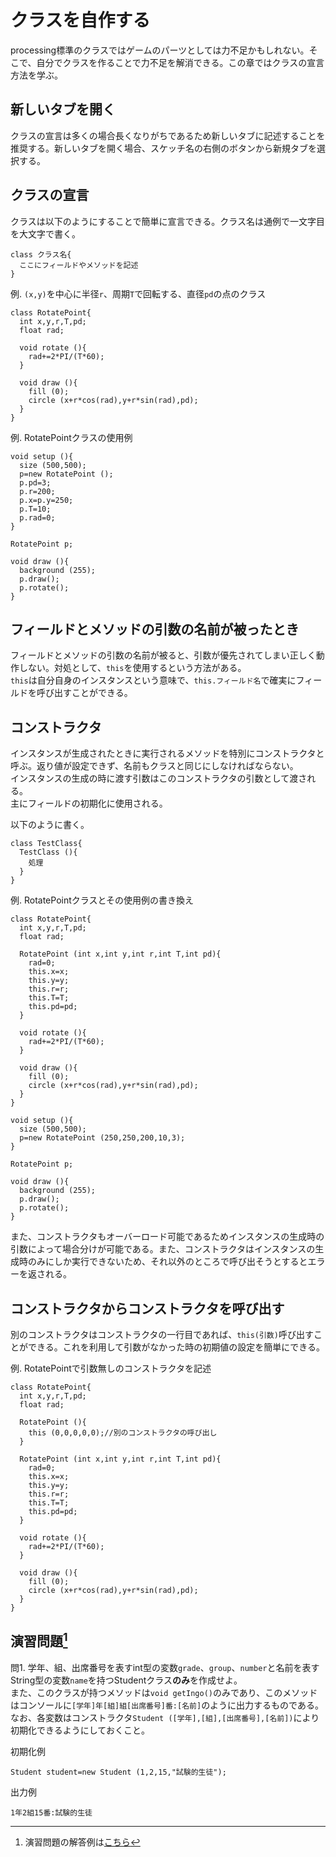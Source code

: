 # クラスを自作する
processing標準のクラスではゲームのパーツとしては力不足かもしれない。そこで、自分でクラスを作ることで力不足を解消できる。この章ではクラスの宣言方法を学ぶ。

## 新しいタブを開く
クラスの宣言は多くの場合長くなりがちであるため新しいタブに記述することを推奨する。新しいタブを開く場合、スケッチ名の右側のボタンから新規タブを選択する。

## クラスの宣言
クラスは以下のようにすることで簡単に宣言できる。クラス名は通例で一文字目を大文字で書く。
```
class クラス名{
  ここにフィールドやメソッドを記述
}
```

例. `(x,y)`を中心に半径`r`、周期`T`で回転する、直径`pd`の点のクラス
```
class RotatePoint{
  int x,y,r,T,pd;
  float rad;
  
  void rotate (){
    rad+=2*PI/(T*60);
  }
  
  void draw (){
    fill (0);
    circle (x+r*cos(rad),y+r*sin(rad),pd);
  }
}
```
例. RotatePointクラスの使用例
```
void setup (){
  size (500,500);
  p=new RotatePoint ();
  p.pd=3;
  p.r=200;
  p.x=p.y=250;
  p.T=10;
  p.rad=0;
}

RotatePoint p;

void draw (){
  background (255);
  p.draw();
  p.rotate();
}
```

## フィールドとメソッドの引数の名前が被ったとき
フィールドとメソッドの引数の名前が被ると、引数が優先されてしまい正しく動作しない。対処として、`this`を使用するという方法がある。  
`this`は自分自身のインスタンスという意味で、`this.フィールド名`で確実にフィールドを呼び出すことができる。

## コンストラクタ
インスタンスが生成されたときに実行されるメソッドを特別にコンストラクタと呼ぶ。返り値が設定できず、名前もクラスと同じにしなければならない。  
インスタンスの生成の時に渡す引数はこのコンストラクタの引数として渡される。  
主にフィールドの初期化に使用される。

以下のように書く。
```
class TestClass{
  TestClass (){
    処理
  }
}
```
例. RotatePointクラスとその使用例の書き換え
```
class RotatePoint{
  int x,y,r,T,pd;
  float rad;
  
  RotatePoint (int x,int y,int r,int T,int pd){
    rad=0;
    this.x=x;
    this.y=y;
    this.r=r;
    this.T=T;
    this.pd=pd;
  }
  
  void rotate (){
    rad+=2*PI/(T*60);
  }
  
  void draw (){
    fill (0);
    circle (x+r*cos(rad),y+r*sin(rad),pd);
  }
}
```
```
void setup (){
  size (500,500);
  p=new RotatePoint (250,250,200,10,3);
}

RotatePoint p;

void draw (){
  background (255);
  p.draw();
  p.rotate();
}
```

また、コンストラクタもオーバーロード可能であるためインスタンスの生成時の引数によって場合分けが可能である。また、コンストラクタはインスタンスの生成時のみにしか実行できないため、それ以外のところで呼び出そうとするとエラーを返される。

## コンストラクタからコンストラクタを呼び出す
別のコンストラクタはコンストラクタの一行目であれば、`this(引数)`呼び出すことができる。これを利用して引数がなかった時の初期値の設定を簡単にできる。

例. RotatePointで引数無しのコンストラクタを記述
```
class RotatePoint{
  int x,y,r,T,pd;
  float rad;

  RotatePoint (){
    this (0,0,0,0,0);//別のコンストラクタの呼び出し
  }
  
  RotatePoint (int x,int y,int r,int T,int pd){
    rad=0;
    this.x=x;
    this.y=y;
    this.r=r;
    this.T=T;
    this.pd=pd;
  }
  
  void rotate (){
    rad+=2*PI/(T*60);
  }
  
  void draw (){
    fill (0);
    circle (x+r*cos(rad),y+r*sin(rad),pd);
  }
}
```

## 演習問題[^1]
問1. 学年、組、出席番号を表すint型の変数`grade`、`group`、`number`と名前を表すString型の変数`name`を持つStudentクラス**のみ**を作成せよ。  
また、このクラスが持つメソッドは`void getIngo()`のみであり、このメソッドはコンソールに`[学年]年[組]組[出席番号]番:[名前]`のように出力するものである。  
なお、各変数はコンストラクタ`Student ([学年],[組],[出席番号],[名前])`により初期化できるようにしておくこと。

初期化例
```
Student student=new Student (1,2,15,"試験的生徒");
```
出力例
```
1年2組15番:試験的生徒

```

[^1]: 演習問題の解答例は[こちら](answers.md)